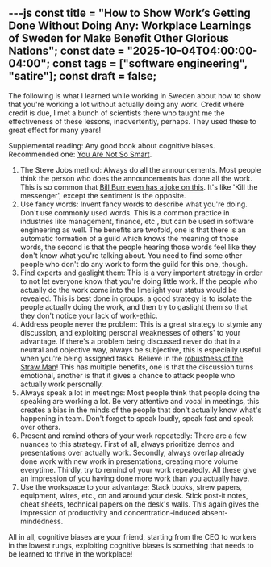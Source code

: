 ---js
const title = "How to Show Work’s Getting Done Without Doing Any: Workplace Learnings of Sweden for Make Benefit Other Glorious Nations"; const date = "2025-10-04T04:00:00-04:00"; const tags = ["software engineering", "satire"]; const draft = false;
---

The following is what I learned while working in Sweden about how to show that you're working a lot without actually doing any work.  Credit where credit is due, I met a bunch of scientists there who taught me the effectiveness of these lessons, inadvertently, perhaps.  They used these to great effect for many years!

Supplemental reading: Any good book about cognitive biases.  Recommended one: [You Are Not So Smart](https://youarenotsosmart.com/).

1. The Steve Jobs method: Always do all the announcements.  Most people think the person who does the announcements has done all the work.  This is so common that [Bill Burr even has a joke on this](https://youtu.be/FmbwR9J6-Yw?si=iRgVIgPaNmzjMR5Q). It's like 'Kill the messenger', except the sentiment is the opposite.
2. Use fancy words: Invent fancy words to describe what you're doing.  Don't use commonly used words.  This is a common practice in industries like management, finance, etc., but can be used in software engineering as well.  The benefits are twofold, one is that there is an automatic formation of a guild which knows the meaning of those words, the second is that the people hearing those words feel like they don't know what you're talking about.  You need to find some other people who don't do any work to form the guild for this one, though.
3. Find experts and gaslight them: This is a very important strategy in order to not let everyone know that you're doing little work.  If the people who actually do the work come into the limelight your status would be revealed.  This is best done in groups, a good strategy is to isolate the people actually doing the work, and then try to gaslight them so that they don't notice your lack of work-ethic.
4. Address people never the problem:  This is a great strategy to stymie any discussion, and exploiting personal weaknesses of others' to your advantage.  If there's a problem being discussed never do that in a neutral and objective way, always be subjective, this is especially useful when you're being assigned tasks.  Believe in the [robustness of the Straw Man](https://en.m.wikipedia.org/wiki/Straw_man)!  This has multiple benefits, one is that the discussion turns emotional, another is that it gives a chance to attack people who actually work personally.
5. Always speak a lot in meetings:  Most people think that people doing the speaking are working a lot.  Be very attentive and vocal in meetings, this creates a bias in the minds of the people that don't actually know what's happening in team. Don't forget to speak loudly, speak fast and speak over others. 
6. Present and remind others of your work repeatedly: There are a few nuances to this strategy.  First of all, always prioritize demos and presentations over actually work.  Secondly, always overlap already done work with new work in presentations, creating more volume everytime.  Thirdly, try to remind of your work repeatedly.  All these give an impression of you having done more work than you actually have.
7. Use the workspace to your advantage: Stack books, strew papers, equipment, wires, etc., on and around your desk.  Stick post-it notes, cheat sheets, technical papers on the desk's walls.  This again gives the impression of productivity and concentration-induced absent-mindedness.

All in all, cognitive biases are your friend, starting from the CEO to workers in the lowest rungs, exploiting cognitive biases is something that needs to be learned to thrive in the workplace!
